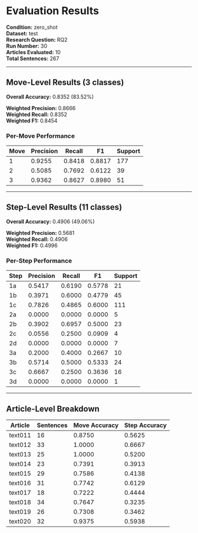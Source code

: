 # Evaluation Results

**Condition:** zero_shot  
**Dataset:** test  
**Research Question:** RQ2  
**Run Number:** 30  
**Articles Evaluated:** 10  
**Total Sentences:** 267  

---

## Move-Level Results (3 classes)

**Overall Accuracy:** 0.8352 (83.52%)  

**Weighted Precision:** 0.8666  
**Weighted Recall:** 0.8352  
**Weighted F1:** 0.8454  

### Per-Move Performance

| Move | Precision | Recall | F1 | Support |
|------|-----------|--------|----|---------|
| 1 | 0.9255 | 0.8418 | 0.8817 | 177 |
| 2 | 0.5085 | 0.7692 | 0.6122 | 39 |
| 3 | 0.9362 | 0.8627 | 0.8980 | 51 |

---

## Step-Level Results (11 classes)

**Overall Accuracy:** 0.4906 (49.06%)  

**Weighted Precision:** 0.5681  
**Weighted Recall:** 0.4906  
**Weighted F1:** 0.4996  

### Per-Step Performance

| Step | Precision | Recall | F1 | Support |
|------|-----------|--------|----|---------|
| 1a | 0.5417 | 0.6190 | 0.5778 | 21 |
| 1b | 0.3971 | 0.6000 | 0.4779 | 45 |
| 1c | 0.7826 | 0.4865 | 0.6000 | 111 |
| 2a | 0.0000 | 0.0000 | 0.0000 | 5 |
| 2b | 0.3902 | 0.6957 | 0.5000 | 23 |
| 2c | 0.0556 | 0.2500 | 0.0909 | 4 |
| 2d | 0.0000 | 0.0000 | 0.0000 | 7 |
| 3a | 0.2000 | 0.4000 | 0.2667 | 10 |
| 3b | 0.5714 | 0.5000 | 0.5333 | 24 |
| 3c | 0.6667 | 0.2500 | 0.3636 | 16 |
| 3d | 0.0000 | 0.0000 | 0.0000 | 1 |

---

## Article-Level Breakdown

| Article | Sentences | Move Accuracy | Step Accuracy |
|---------|-----------|---------------|---------------|
| text011 | 16 | 0.8750 | 0.5625 |
| text012 | 33 | 1.0000 | 0.6667 |
| text013 | 25 | 1.0000 | 0.5200 |
| text014 | 23 | 0.7391 | 0.3913 |
| text015 | 29 | 0.7586 | 0.4138 |
| text016 | 31 | 0.7742 | 0.6129 |
| text017 | 18 | 0.7222 | 0.4444 |
| text018 | 34 | 0.7647 | 0.3235 |
| text019 | 26 | 0.7308 | 0.3462 |
| text020 | 32 | 0.9375 | 0.5938 |
